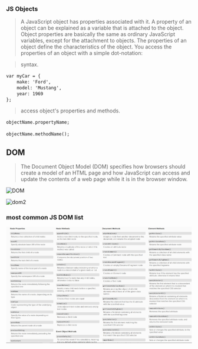 ### JS Objects
>A JavaScript object has properties associated with it. A property of an object can be explained as a variable that is attached to the object. Object properties are basically the same as ordinary JavaScript variables, except for the attachment to objects. The properties of an object define the characteristics of the object. You access the properties of an object with a simple dot-notation:

> syntax.
~~~~
var myCar = {
    make: 'Ford',
    model: 'Mustang',
    year: 1969
};
~~~~

>access object's properties and methods.

~~~~
objectName.propertyName;

objectName.methodName();
~~~~


## DOM

>The Document Object Model (DOM) specifies how browsers should create a model of an HTML page and how JavaScript can access and update the contents of a web page while it is in the browser window.

![DOM](https://upload.wikimedia.org/wikipedia/commons/thumb/5/5a/DOM-model.svg/1200px-DOM-model.svg.png)


![dom2](https://image.slidesharecdn.com/javascriptanddompart1-160916025603/95/javascript-dom-part-1-javascript-tutorial-for-beginners-with-examples-5-638.jpg?cb=1473994630)

### most common JS DOM  list
![list](imgs/dom.jpg)
